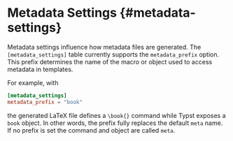 # Metadata Settings {#metadata-settings}

Metadata settings influence how metadata files are generated. The
`[metadata_settings]` table currently supports the `metadata_prefix` option.
This prefix determines the name of the macro or object used to access
metadata in templates.

For example, with

```toml
[metadata_settings]
metadata_prefix = "book"
```

the generated LaTeX file defines a `\book{}` command while Typst exposes a
`book` object. In other words, the prefix fully replaces the default `meta`
name. If no prefix is set the command and object are called `meta`.
